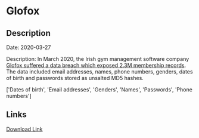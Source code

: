 # Glofox

## Description

Date: 2020-03-27

Description:
In March 2020, the Irish gym management software company <a href="https://www.irishtimes.com/business/technology/irish-start-up-glofox-investigates-possible-data-breach-1.4414837" target="_blank" rel="noopener">Glofox suffered a data breach which exposed 2.3M membership records</a>. The data included email addresses, names, phone numbers, genders, dates of birth and passwords stored as unsalted MD5 hashes.


['Dates of birth', 'Email addresses', 'Genders', 'Names', 'Passwords', 'Phone numbers']

## Links

[Download Link](https://link-to.net/1229997/508.23311416131764/dynamic/?r=aHR0cHM6Ly93d3cubWVkaWFmaXJlLmNvbS92aWV3L1RQdTN6OXN1ZXBRM3NOZS9nbG9mb3guY29tL2ZpbGU=)